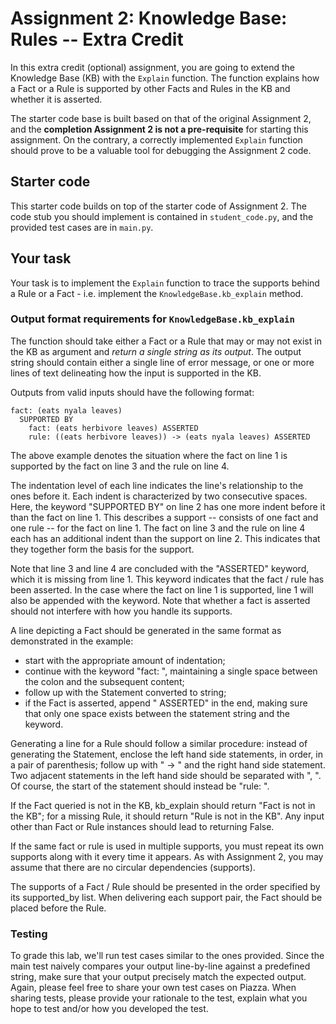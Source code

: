 # Assignment 2: Knowledge Base: Rules -- Extra Credit

In this extra credit (optional) assignment, you are going to extend the Knowledge Base (KB) with the `Explain` function. The function explains how a Fact or a Rule is supported by other Facts and Rules in the KB and whether it is asserted. 

The starter code base is built based on that of the original Assignment 2, and the **completion Assignment 2 is not a pre-requisite** for starting this assignment. On the contrary, a correctly implemented `Explain` function should prove to be a valuable tool for debugging the Assignment 2 code. 

## Starter code

This starter code builds on top of the starter code of Assignment 2. The code stub you should implement is contained in `student_code.py`, and the provided test cases are in `main.py`.

## Your task

Your task is to implement the `Explain` function to trace the supports behind a Rule or a Fact - i.e. implement the `KnowledgeBase.kb_explain` method. 

### Output format requirements for `KnowledgeBase.kb_explain`

The function should take either a Fact or a Rule that may or may not exist in the KB as argument and *return a single string as its output*. The output string should contain either a single line of error message, or one or more lines of text delineating how the input is supported in the KB. 

Outputs from valid inputs should have the following format: 
```
fact: (eats nyala leaves)
  SUPPORTED BY
    fact: (eats herbivore leaves) ASSERTED
    rule: ((eats herbivore leaves)) -> (eats nyala leaves) ASSERTED
```
The above example denotes the situation where the fact on line 1 is supported by the fact on line 3 and the rule on line 4. 

The indentation level of each line indicates the line's relationship to the ones before it. Each indent is characterized by two consecutive spaces. Here, the keyword "SUPPORTED BY" on line 2 has one more indent before it than the fact on line 1. This describes a support -- consists of one fact and one rule -- for the fact on line 1. The fact on line 3 and the rule on line 4 each has an additional indent than the support on line 2. This indicates that they together form the basis for the support. 

Note that line 3 and line 4 are concluded with the "ASSERTED" keyword, which it is missing from line 1. This keyword indicates that the fact / rule has been asserted. In the case where the fact on line 1 is supported, line 1 will also be appended with the keyword. Note that whether a fact is asserted should not interfere with how you handle its supports. 

A line depicting a Fact should be generated in the same format as demonstrated in the example:
- start with the appropriate amount of indentation;
- continue with the keyword "fact: ", maintaining a single space between the colon and the subsequent content;
- follow up with the Statement converted to string;
- if the Fact is asserted, append " ASSERTED" in the end, making sure that only one space exists between the statement string and the keyword. 

Generating a line for a Rule should follow a similar procedure: instead of generating the Statement, enclose the left hand side statements, in order, in a pair of parenthesis; follow up with " -> " and the right hand side statement. Two adjacent statements in the left hand side should be separated with ", ". Of course, the start of the statement should instead be "rule: ".

If the Fact queried is not in the KB, kb_explain should return "Fact is not in the KB"; for a missing Rule, it should return "Rule is not in the KB". Any input other than Fact or Rule instances should lead to returning False. 

If the same fact or rule is used in multiple supports, you must repeat its own supports along with it every time it appears. As with Assignment 2, you may assume that there are no circular dependencies (supports). 

The supports of a Fact / Rule should be presented in the order specified by its supported_by list. When delivering each support pair, the Fact should be placed before the Rule.

### Testing

To grade this lab, we'll run test cases similar to the ones provided. Since the main test naively compares your output line-by-line against a predefined string, make sure that your output precisely match the expected output. Again, please feel free to share your own test cases on Piazza. When sharing tests, please provide your rationale to the test, explain what you hope to test and/or how you developed the test.
